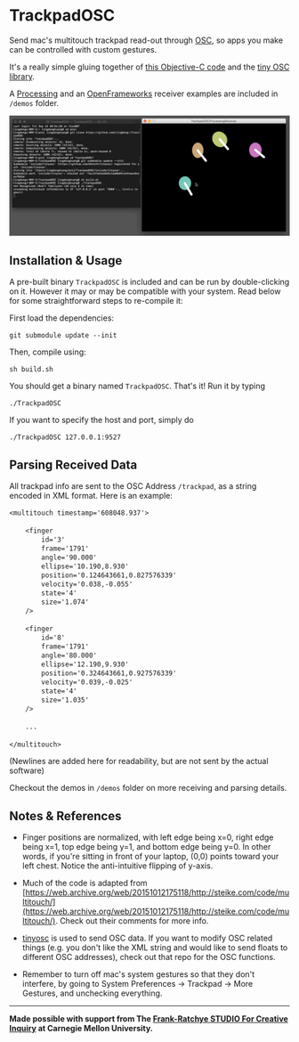# TrackpadOSC

Send mac's multitouch trackpad read-out through [OSC](http://opensoundcontrol.org), so apps you make can be controlled with custom gestures.

It's a really simple gluing together of [this Objective-C code](https://web.archive.org/web/20151012175118/http://steike.com/code/multitouch/) and the [tiny OSC library](https://github.com/mhroth/tinyosc).

A [Processing](http://processing.org) and an [OpenFrameworks](http://openframeworks.cc) receiver examples are included in `/demos` folder.

![](screenshots/screenshot01.png)

## Installation & Usage

A pre-built binary `TrackpadOSC` is included and can be run by double-clicking on it. However it may or may be compatible with your system. Read below for some straightforward steps to re-compile it:

First load the dependencies:

```
git submodule update --init
```
Then, compile using:

```
sh build.sh
```
You should get a binary named `TrackpadOSC`. That's it! Run it by typing

```
./TrackpadOSC
```
If you want to specify the host and port, simply do

```
./TrackpadOSC 127.0.0.1:9527
```

## Parsing Received Data

All trackpad info are sent to the OSC Address `/trackpad`, as a string encoded in XML format. Here is an example:

```
<multitouch timestamp='608048.937'>

	<finger 
		id='3'
		frame='1791' 
		angle='90.000' 
		ellipse='10.190,8.930'
		position='0.124643661,0.827576339' 
		velocity='0.038,-0.055'
		state='4'
		size='1.074'
	/>
		
	<finger
		id='8'
		frame='1791' 
		angle='80.000' 
		ellipse='12.190,9.930'
		position='0.324643661,0.927576339' 
		velocity='0.039,-0.025'
		state='4'
		size='1.035'
	/>
	
	...

</multitouch>

```

(Newlines are added here for readability, but are not sent by the actual software)

Checkout the demos in `/demos` folder on more receiving and parsing details.

## Notes & References

- Finger positions are normalized, with left edge being x=0, right edge being x=1, top edge being y=1, and bottom edge being y=0. In other words, if you're sitting in front of your laptop, (0,0) points toward your left chest. Notice the anti-intuitive flipping of y-axis.

- Much of the code is adapted from [https://web.archive.org/web/20151012175118/http://steike.com/code/multitouch/](https://web.archive.org/web/20151012175118/http://steike.com/code/multitouch/). Check out their comments for more info.

- [tinyosc](https://github.com/mhroth/tinyosc) is used to send OSC data. If you want to modify OSC related things (e.g. you don't like the XML string and would like to send floats to different OSC addresses), check out that repo for the OSC functions.

- Remember to turn off mac's system gestures so that they don't interfere, by going to System Preferences → Trackpad → More Gestures, and unchecking everything.


---

**Made possible with support from The [Frank-Ratchye STUDIO For Creative Inquiry](http://studioforcreativeinquiry.org/) at Carnegie Mellon University.**
